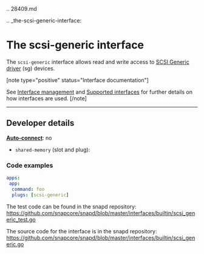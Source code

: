 .. 28409.md

.. _the-scsi-generic-interface:

# The scsi-generic interface

The `scsi-generic` interface allows read and write access to [SCSI Generic driver](https://www.kernel.org/doc/html/latest/scsi/scsi-generic.html) (sg)  devices.



[note type="positive" status="Interface documentation"]

See [Interface management](interface-management.md) and [Supported interfaces](supported-interfaces.md) for further details on how interfaces are used.
[/note]

---

<h2 id='heading--dev-details'>Developer details </h2>

**[Auto-connect](interface-management.md#heading--auto-connections)**: no</br>



 * `shared-memory` (slot and plug):


### Code examples

```yaml
apps:
 app:
  command: foo
  plugs: [scsi-generic]
```

The test code can be found in the snapd repository: https://github.com/snapcore/snapd/blob/master/interfaces/builtin/scsi_generic_test.go

The source code for the interface is in the snapd repository: https://github.com/snapcore/snapd/blob/master/interfaces/builtin/scsi_generic.go
